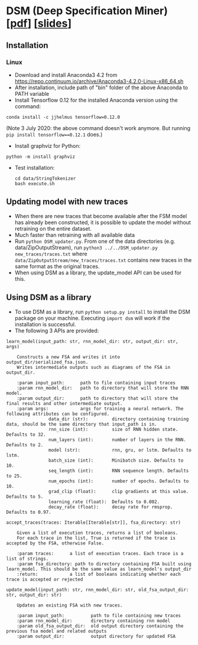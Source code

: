 # DSM (Deep Specification Miner) [[pdf](https://github.com/lebuitienduy/DSM/blob/master/paper/DSM.pdf)] [[slides](https://github.com/lebuitienduy/DSM/blob/master/paper/DSM-ISSTA.pptx)]
## Installation
### Linux

- Download and install Anaconda3 4.2 from https://repo.continuum.io/archive/Anaconda3-4.2.0-Linux-x86_64.sh
- After installation, include path of "bin" folder of the above Anaconda to PATH variable
- Install Tensorflow 0.12 for the installed Anaconda version using the command: 
```
conda install -c jjhelmus tensorflow=0.12.0
```
(Note 3 July 2020: the above command doesn't work anymore. But running `pip install tensorflow==0.12.1` does.)

- Install graphviz for Python:
```
python -m install graphviz
```
- Test installation:
  ```
  cd data/StringTokenizer
  bash execute.sh
  ```

## Updating model with new traces
- When there are new traces that become available after the FSM model has already been constructed, it is possible to update the model without retraining on the entire dataset.
- Much faster than retraining with all available data 
- Run `python DSM_updater.py`. From one of the data directories (e.g. data/ZipOutputStream), run `python3 ../../DSM_updater.py new_traces/traces.txt` where `data/ZipOutputStream/new_traces/traces.txt` contains new traces in the same format as the original traces.
- When using DSM as a library, the update_model API can be used for this.

## Using DSM as a library

- To use DSM as a library, run `python setup.py install` to install the DSM package on your machine. 
  Executing `import dsm` will work if the installation is successful.
- The following 3 APIs are provided:

````
learn_model(input_path: str, rnn_model_dir: str, output_dir: str, args)
    
    Constructs a new FSA and writes it into output_dir/serialized_fsa.json.
    Writes intermediate outputs such as diagrams of the FSA in output_dir.

    :param input_path:      path to file containing input traces
    :param rnn_model_dir:   path to directory that will store the RNN model.
    :param output_dir:      path to directory that will store the final results and other intermediate output.
    :param args:            args for training a neural network. The following attributes can be configured.
                data_dir (str):         directory containing training data, should be the same directory that input_path is in.
                rnn_size (int):         size of RNN hidden state. Defaults to 32.
                num_layers (int):       number of layers in the RNN. Defaults to 2.
                model (str):            rnn, gru, or lstm. Defaults to lstm.
                batch_size (int):       Minibatch size. Defaults to 10.
                seq_length (int):       RNN sequence length. Defaults to 25.
                num_epochs (int):       number of epochs. Defaults to 10.
                grad_clip (float):      clip gradients at this value. Defaults to 5.
                learning_rate (float):  Defaults to 0.002.
                decay_rate (float):     decay rate for rmsprop. Defaults to 0.97.
````

````
accept_traces(traces: Iterable[Iterable[str]], fsa_directory: str)

    Given a list of execution traces, returns a list of booleans.
    For each trace in the list, True is returned if the trace is accepted by the FSA, otherwise False.
    
    :param traces:      a list of execution traces. Each trace is a list of strings.
    :param fsa_directory: path to directory containing FSA built using learn_model. This should be the same value as learn_model's output_dir
    :return:            a list of booleans indicating whether each trace is accepted or rejected
````

````
update_model(input_path: str, rnn_model_dir: str, old_fsa_output_dir: str, output_dir: str)

    Updates an existing FSA with new traces.
    
    :param input_path:          path to file containing new traces
    :param rnn_model_dir:       directory containing rnn model
    :param old_fsa_output_dir:  old output directory containing the previous fsa model and related outputs
    :param output_dir:          output directory for updated FSA

````
